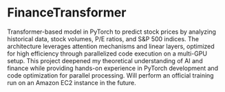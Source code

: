 # FinanceTransformer

Transformer-based model in PyTorch to predict stock prices by analyzing historical data, stock volumes, P/E ratios, and S&P 500 indices. The architecture leverages attention mechanisms and linear layers, optimized for high efficiency through parallelized code execution on a multi-GPU setup. This project deepened my theoretical understanding of AI and finance while providing hands-on experience in PyTorch development and code optimization for parallel processing. 
Will perform an official training run on an Amazon EC2 instance in the future.
